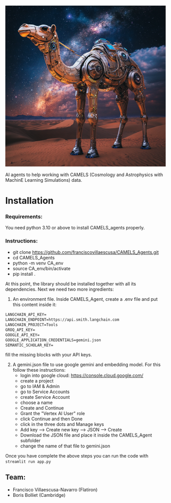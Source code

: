 ![CAMELS_agent](images/logo.png)

AI agents to help working with CAMELS (Cosmology and Astrophysics with MachinE Learning Simulations) data.

# Installation

### Requirements:
You need python 3.10 or above to install CAMELS_agents properly.

### Instructions:
- git clone https://github.com/franciscovillaescusa/CAMELS_Agents.git
- cd CAMELS_Agents
- python -m venv CA_env
- source CA_env/bin/activate
- pip install .

At this point, the library should be installed together with all its dependencies. Next we need two more ingredients:

1. An environment file. Inside CAMELS_Agent, create a .env file and put this content inside it:
```LANGCHAIN_TRACING_V2=true
LANGCHAIN_API_KEY=
LANGCHAIN_ENDPOINT=https://api.smith.langchain.com
LANGCHAIN_PROJECT=Tools
GROQ_API_KEY=
GOOGLE_API_KEY=
GOOGLE_APPLICATION_CREDENTIALS=gemini.json
SEMANTIC_SCHOLAR_KEY=
```
fill the missing blocks with your API keys.

2. A gemini.json file to use google gemini and embedding model. For this follow these instructions:
	- login into google cloud: https://console.cloud.google.com/
	- create a project
	- go to IAM & Admin
	- go to Service Accounts
	- create Service Account
	- choose a name
	- Create and Continue
	- Grant the "Vertex AI User" role
	- click Continue and then Done
	- click in the three dots and Manage keys
	- Add key --> Create new key --> JSON --> Create
	- Download the JSON file and place it inside the CAMELS_Agent subfolder
	- change the name of that file to gemini.json

Once you have complete the above steps you can run the code with
`streamlit run app.py`

## Team:

- Francisco Villaescusa-Navarro (Flatiron)
- Boris Bolliet (Cambridge)